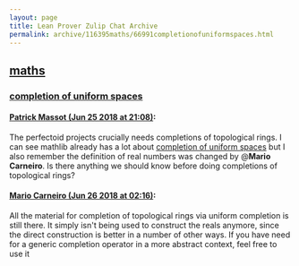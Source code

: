 ```yaml
---
layout: page
title: Lean Prover Zulip Chat Archive 
permalink: archive/116395maths/66991completionofuniformspaces.html
---
```


## [maths](index.html)
### [completion of uniform spaces](66991completionofuniformspaces.html)

#### [Patrick Massot (Jun 25 2018 at 21:08)](https://leanprover.zulipchat.com/#narrow/stream/116395-maths/topic/completion%20of%20uniform%20spaces/near/128617201):
The perfectoid projects crucially needs completions of topological rings. I can see mathlib already has a lot about [completion of uniform spaces](https://github.com/leanprover/mathlib/blob/master/analysis/topology/uniform_space.lean#L1102) but I also remember the definition of real numbers was changed by @**Mario Carneiro**. Is there anything we should know before doing completions of topological rings?

#### [Mario Carneiro (Jun 26 2018 at 02:16)](https://leanprover.zulipchat.com/#narrow/stream/116395-maths/topic/completion%20of%20uniform%20spaces/near/128630553):
All the material for completion of topological rings via uniform completion is still there. It simply isn't being used to construct the reals anymore, since the direct construction is better in a number of other ways. If you have need for a generic completion operator in a more abstract context, feel free to use it

